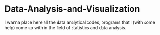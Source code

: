 # Data-Analysis-and-Visualization
I wanna place here all the data analytical codes, programs that I (with some help) come up with in the field of statistics and data analysis.
